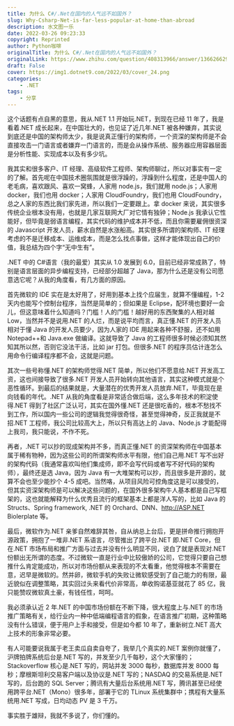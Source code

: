 ```yaml
---
title: 为什么 C#/.Net在国内的人气远不如国外？
slug: Why-Csharp-Net-is-far-less-popular-at-home-than-abroad
description: 水文图一乐
date: 2022-03-26 09:23:33
copyright: Reprinted
author: Python咖啡
originalTitle: 为什么 C#/.Net在国内的人气远不如国外？
originalLink: https://www.zhihu.com/question/408313966/answer/1366266291
draft: False
cover: https://img1.dotnet9.com/2022/03/cover_24.png
categories: 
    - .NET
tags: 
    - 分享
---
```


这个话题有点自黑的意思，我从.NET 1.1 开始玩.NET，到现在已经 11 年了，我是看着.NET 成长起来，在中国壮大的，也见证了近几年.NET 被各种嫌弃，其实说到底还是中国的架构师太少，我是说真正懂行的架构师，一个资深的架构师是不会直接攻击一门语言或者嫌弃一门语言的，而是会从操作系统、服务器应用容器层面是分析性能、实现成本以及有多少坑。

我其实和很多客户、IT 经理、高级软件工程师、架构师聊过，所以对事实有一定的了解。首先呢在中国技术圈氛围就是很浮躁的，浮躁到什么程度，还是中国人的老毛病，喜欢跟风、喜欢一窝蜂，人家用 node.js，我们就用 node.js；人家用 docker，我们也用 docker；人家用 CloudFoundry，我们也用 CloudFoundry，总之人家的东西比我们家先进，所以我们一定要跟上。拿 docker 来说，其实很多传统企业根本没有用，也就是几家互联网大厂对它情有独钟；Node.js 我承认它性能好，但毕竟是弱语言编程，其实代码的维护成本并不低，而且你需要雇佣很资深的 Javascript 开发人员，薪水自然是水涨船高。其实很多所谓的架构师、IT 经理考虑的不是迁移成本、运维成本，而是怎么找点事做，这样才能体现出自己的价值，我总结为四个字“无中生有”。

.NET 中的 C#语言（我的最爱）其实从 1.0 发展到 6.0，目前已经非常成熟了，特别是语言层面的异步编程支持，已经部分超越了 Java，那为什么还是没有公司愿意选它呢？从我的角度看，有几方面的原因。

首先微软的 IDE 实在是太好用了，好用到基本上找个应届生，就算不懂编程，1-2 天内也能写个控制台程序，当然是简单的；但如果是 Eclipse，配环境也要好一会儿，但这意味着什么知道吗？门槛！人的门槛！越好用的东西聚集的人相对越 Low，当然并不是说用.NET 的人烂，而是说平均而言，真正懂.NET 的开发人员相对于懂 Java 的开发人员要少，因为人家的 IDE 用起来各种不舒服，还不如用 Notepad++和 Java.exe 做编译。这就导致了 Java 的工程师很多时候必须知其然知其所以然，否则它没法干活，比如 jar 打包。但很多.NET 的程序员估计连怎么用命令行编译程序都不会，这就是问题。

其次一些号称懂.NET 的架构师觉得.NET 简单，所以他们不愿意给.NET 开发高工资，这也间接导致了很多.NET 开发人员开始转向其他语言，其实这种模式就是个恶性循环。到最后的结果就是，大量潜在的优秀开发人员放弃.NET，毕竟现在是向钱看的年代。.NET 从我的角度看是非常适合做后端，这么多年技术的积淀使得.NET 得到了社区广泛认可，其实在国外懂.NET 还是很吃香的，根本不愁找不到工作，所以国内一些公司的逻辑我觉得很奇怪，甚至觉得神奇，反正我就是不招.NET 工程师，我公司比较高大上，所以只有高达上的 Java、Node.js 才能配得上我司，我只能说，不作不死。

再者，.NET 可以抄的现成架构并不多，而真正懂.NET 的资深架构师在中国基本属于稀有物种，因为这些公司的所谓架构师水平有限，他们自己用.NET 写不出好的架构代码（我通常喜欢叫他们集成师，即不会写代码或者写不好代码的架构师），最终还是选 Java，因为 Java 有一大堆架构可以抄，而且很多是开源的，就算不会也至少能抄个 4-5 成吧。当然咯，从项目风险可控角度这是可以接受的，但其实资深架构师是可以解决这些问题的，在国外很多架构牛人基本都是自己写框架的，这也就能解释为什么优秀且流行的框架基本上都是洋人写的，比如 Java 的 Structs、Spring framework, .NET 的 Orchard、DNN、http://ASP.NET Biolerplate 等。

最后，微软作为.NET 亲爹自然难辞其咎，自从纳总上台后，更是拼命推行拥抱开源政策，拥抱了一堆非.NET 系语言，尽管推出了跨平台.NET 即.NET Core，但在.NET 市场布局和推广方面与过去并没有什么明显不同，说白了就是表现对.NET 份额出无所谓的态度。不过微软一直是行业中比较傲娇的公司，它觉得只要自己想推什么肯定能成功，所以对市场份额从来表现的不太看重，他觉得根本不需要在意，迟早是微软的。然并卵，微软手机的失败让微软感受到了自己能力的有限，最近貌似在调整策略，其实回过头来看代价非常高，单收购诺基亚就花了 85 亿，我只能赞叹微软真土豪，有钱任性，呵呵。

我必须承认近 2 年.NET 的中国市场份额在不断下降，很大程度上与.NET 的市场推广策略有关，给行业内一种中低端编程语言的假象，在语言推广初期，这种策略没有什么错误，便于用户上手和接受，但是如今都 10 年了，重新树立.NET 高大上技术的形象非常必要。

有人可能要说我属于老王卖瓜自卖自夸了，我举几个真实的.NET 案例你就懂了，沪牌拍牌系统后台是.NET 写的，并发至少几千每秒，这个大家懂的；Stackoverflow 核心是.NET 写的，网站并发 3000 每秒，数据库并发 8000 每秒；摩根斯坦利交易客户端以及协议是.NET 写的；NASDAQ 的交易系统是.NET 写的，后台跑的 SQL Server；腾讯有大量后台系统用.NET 写，腾讯甚至已经使用跨平台.NET（Mono）很多年，部署于它的 TLinux 系统集群中；携程有大量系统用.NET 写成，日均动态 PV 是 3 千万。

事实胜于雄辩，我就不多说了，你们懂的。
